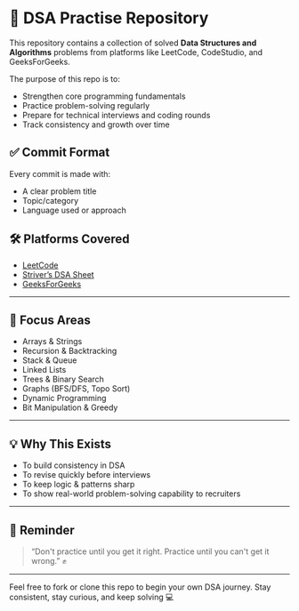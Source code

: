 
# 📘 DSA Practise Repository

This repository contains a collection of solved **Data Structures and Algorithms** problems from platforms like LeetCode, CodeStudio, and GeeksForGeeks.

The purpose of this repo is to:
- Strengthen core programming fundamentals
- Practice problem-solving regularly
- Prepare for technical interviews and coding rounds
- Track consistency and growth over time


## ✅ Commit Format

Every commit is made with:
- A clear problem title
- Topic/category
- Language used or approach


## 🛠 Platforms Covered

* [LeetCode](https://leetcode.com/)
* [Striver’s DSA Sheet](https://takeuforward.org/)
* [GeeksForGeeks](https://www.geeksforgeeks.org/)


---

## 🧠 Focus Areas

* Arrays & Strings
* Recursion & Backtracking
* Stack & Queue
* Linked Lists
* Trees & Binary Search
* Graphs (BFS/DFS, Topo Sort)
* Dynamic Programming
* Bit Manipulation & Greedy

---

## 💡 Why This Exists

* To build consistency in DSA
* To revise quickly before interviews
* To keep logic & patterns sharp
* To show real-world problem-solving capability to recruiters

---

## 📌 Reminder

> “Don't practice until you get it right.
> Practice until you can't get it wrong.” ✊

---

Feel free to fork or clone this repo to begin your own DSA journey.
Stay consistent, stay curious, and keep solving 💻

